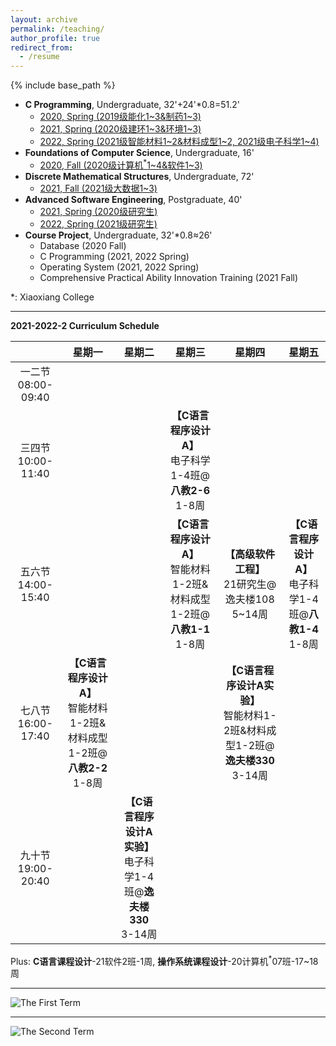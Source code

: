 ```yaml
---
layout: archive
permalink: /teaching/
author_profile: true
redirect_from:
  - /resume
---
```


{% include base_path %}

* **C Programming**, Undergraduate, 32'+24'\*0.8=51.2'
  * [2020, Spring (2019级能化1~3&制药1~3)](http://guoshengkang.github.io/teaching/2020-spring-c-programming)
  * [2021, Spring (2020级建环1~3&环境1~3)](http://guoshengkang.github.io/teaching/2021-spring-c-programming)
  * [2022, Spring (2021级智能材料1~2&材料成型1~2, 2021级电子科学1~4)](http://guoshengkang.github.io/teaching/2021-spring-c-programming)
* **Foundations of Computer Science**, Undergraduate, 16'
  * [2020, Fall (2020级计算机<sup>\*</sup>1~4&软件1~3)](http://guoshengkang.github.io/teaching/2020-fall-foundations-of-computer-science)
* **Discrete Mathematical Structures**, Undergraduate, 72'
  * [2021, Fall (2021级大数据1~3)](http://guoshengkang.github.io/teaching/2021-fall-discrete-mathematical-structures)
* **Advanced Software Engineering**, Postgraduate, 40'
  * [2021, Spring (2020级研究生)](http://guoshengkang.github.io/teaching/2021-spring-advanced-software-engineering)
  * [2022, Spring (2021级研究生)](http://guoshengkang.github.io/teaching/2021-spring-advanced-software-engineering)
* **Course Project**, Undergraduate, 32'\*0.8≈26'
  * Database (2020 Fall)
  * C Programming (2021, 2022 Spring)
  * Operating System (2021, 2022 Spring)
  * Comprehensive Practical Ability Innovation Training (2021 Fall)

\*: Xiaoxiang College
- - -

**2021-2022-2 Curriculum Schedule**

|        |星期一|星期二|星期三|星期四|星期五|
| :----: | :----: | :----: | :----: | :----: | :----: |
|一二节<br>08:00-09:40|	|	| |	 |	|
|三四节<br>10:00-11:40|	|	|**【C语言程序设计A】**<br>电子科学1-4班@**八教2-6**<br>1-8周| |  |
|五六节<br>14:00-15:40| |	 |**【C语言程序设计A】**<br>智能材料1-2班&材料成型1-2班@**八教1-1**<br>1-8周|**【高级软件工程】**<br>21研究生@逸夫楼108<br>5~14周|**【C语言程序设计A】**<br>电子科学1-4班@**八教1-4**<br>1-8周|
|七八节<br>16:00-17:40|**【C语言程序设计A】**<br>智能材料1-2班&材料成型1-2班@**八教2-2**<br>1-8周|	 |  |**【C语言程序设计A实验】**<br>智能材料1-2班&材料成型1-2班@**逸夫楼330**<br>3-14周|	|
|九十节<br>19:00-20:40|	|**【C语言程序设计A实验】**<br>电子科学1-4班@**逸夫楼330**<br>3-14周|	|	| |

Plus: **C语言课程设计**-21软件2班-1周, **操作系统课程设计**-20计算机<sup>\*</sup>07班-17~18周
- - -

![The First Term](http://guoshengkang.github.io/files/The_First_Term.jpg)  
- - -
![The Second Term](http://guoshengkang.github.io/files/The_Second_Term.jpg) 
